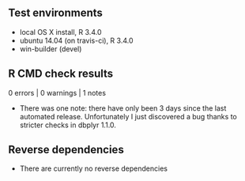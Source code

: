 ## Test environments
* local OS X install, R 3.4.0
* ubuntu 14.04 (on travis-ci), R 3.4.0
* win-builder (devel)

## R CMD check results

0 errors | 0 warnings | 1 notes

* There was one note: there have only been 3 days since the last automated
  release. Unfortunately I just discovered a bug thanks to stricter
  checks in dbplyr 1.1.0.

## Reverse dependencies

* There are currently no reverse dependencies
